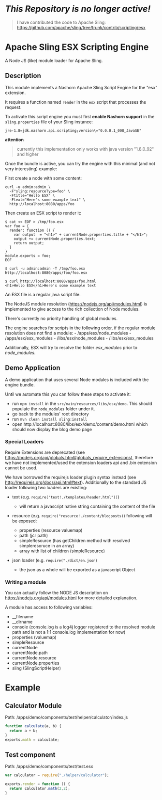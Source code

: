 <!--
/*
 * Licensed to the Apache Software Foundation (ASF) under one or more
 * contributor license agreements.  See the NOTICE file distributed with
 * this work for additional information regarding copyright ownership.
 * The ASF licenses this file to You under the Apache License, Version 2.0
 * (the "License"); you may not use this file except in compliance with
 * the License.  You may obtain a copy of the License at
 *
 *      http://www.apache.org/licenses/LICENSE-2.0
 *
 * Unless required by applicable law or agreed to in writing, software
 * distributed under the License is distributed on an "AS IS" BASIS,
 * WITHOUT WARRANTIES OR CONDITIONS OF ANY KIND, either express or implied.
 * See the License for the specific language governing permissions and
 * limitations under the License.
 */
-->
# ***This Repository is no longer active!***
> I have contributed the code to Apache Sling: https://github.com/apache/sling/tree/trunk/contrib/scripting/esx

# Apache Sling ESX Scripting Engine

A Node JS (like) module loader for Apache Sling.

## Description
This module implements a Nashorn Apache Sling Script Engine for the "esx" extension.

It requires a function named `render` in the `esx` script that processes the request.

To activate this script engine you must first **enable Nashorn support** in the 
`sling.properties` file of your Sling instance:

```
jre-1.8=jdk.nashorn.api.scripting;version\="0.0.0.1_008_JavaSE"
```
**attention**
> currently this implementation only works with java version "1.8.0_92" and higher

Once the bundle is active, you can try the engine with this minimal (and not very interesting) example:

First create a node with some content:

    curl -u admin:admin \
      -F"sling:resourceType=foo" \
	  -Ftitle="Hello ESX" \
	  -Ftext="Here's some example text" \
	  http://localhost:8080/apps/foo
	  
Then create an ESX script to render it:

    $ cat << EOF > /tmp/foo.esx
    var foo = {
      render: function () {
        var output  = "<h1>" + currentNode.properties.title + "</h1>";             
        output += currentNode.properties.text;
        return output;     
      }
    }  
    module.exports = foo;
    EOF
	
    $ curl -u admin:admin -T /tmp/foo.esx http://localhost:8080/apps/foo/foo.esx
   
    $ curl http://localhost:8080/apps/foo.html
    <h1>Hello ESX</h1>Here's some example text
  	  

An ESX file is a regular java script file. 

The NodeJS module resolution (https://nodejs.org/api/modules.html) is implemented to give access to the
rich collection of Node modules.

There's currently no priority handling of global modules.

The engine searches for scripts in the following order, if the regular module resolution does not find a module:
        - /apps/esx/node_modules
        - /apps/esx/esx_modules
        - /libs/esx/node_modules
        - /libs/esx/esx_modules

Additionally, ESX will try to resolve the folder *esx_modules* prior to *node_modules*.

## Demo Application
A demo application that uses several Node modules is included with the engine bundle.

Until we automate this you can follow these steps to activate it:

- run `npm install` in the `src/main/resources/libs/esx/demo`. This should populate the `node_modules` folder under it.
- go back to the modules' root directory
- run `mvn clean install sling:install`
- open http://localhost:8080/libs/esx/demo/content/demo.html which should now display the blog demo page

### Special Loaders
Require Extensions are deprecated (see https://nodejs.org/api/globals.html#globals_require_extensions), therefore we have not implemented/used the extension loaders api and .bin extension cannot be used.

We have borrowed the requirejs loader plugin syntax instead (see http://requirejs.org/docs/api.html#text). Additionally to the standard JS loader following two loaders are existing:

- text (e.g. ```require("text!./templates/header.html"))```)
  - will return a javascript native string containing the content of the file
- resource  (e.g. ```require("resource!./content/blogposts)```)
  following will be exposed:
  - properties (resource valuemap)
  - path (jcr path)  
  - simpleResource (has getChildren method with resolved simpleresoruce in an array)
  - array with list of children (simpleResource)

- json loader  (e.g. ```require("./dict/en.json```)
  - the json as a whole will be exported as a javascript Object

### Writing a module
You can actually follow the NODE JS description on https://nodejs.org/api/modules.html for more detailed explanation.

A module has access to following variables:
- __filename
- __dirname
- console (console.log is a log4j logger registered to the resolved module path and is not a 1:1 console.log implementation for now)
- properties (valuemap)
- simpleResource
- currentNode
 - currentNode.path
 - currentNode.resource
 - currentNode.properties
- sling (SlingScriptHelper)


# Example
## Calculator Module
Path: /apps/demo/components/test/helper/calculator/index.js

```javascript
function calculate(a, b) {
  return a + b;
}
exports.math = calculate;
```

## Test component
Path: /apps/demo/components/test/test.esx

```javascript
var calculator = require("./helper/calculator");

exports.render = function () {
  return calculator.math(2,2);
}
```
